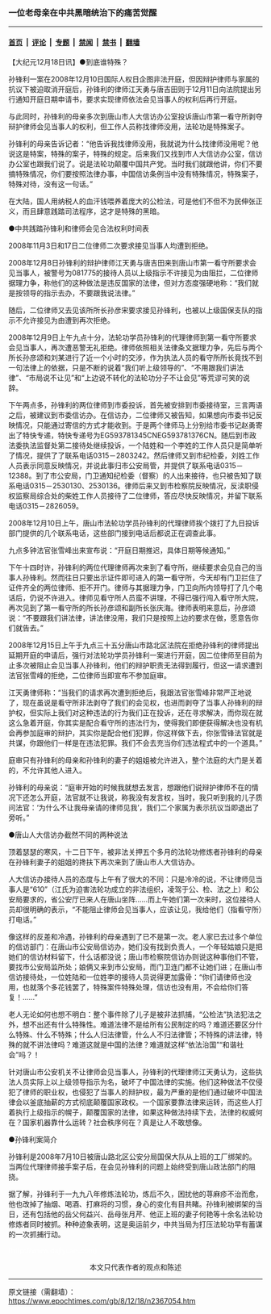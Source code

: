 ### 一位老母亲在中共黑暗统治下的痛苦觉醒

---

#### [首页](../../../..?n2367054) &nbsp;|&nbsp; [评论](../../../../../epoch-comment?n2367054) &nbsp;|&nbsp; [专题](../../../../../epoch-special?n2367054) &nbsp;|&nbsp; [禁闻](../../../../../epoch-news?n2367054) &nbsp;|&nbsp; [禁书](../../../../../books?n2367054) &nbsp;|&nbsp; [翻墙](https://github.com/gfw-breaker/nogfw/blob/master/README.md?n2367054)


<div class="post_content" id="artbody" itemprop="articleBody">
 <!-- article content begin -->
 <p>
  【大纪元12月18日讯】●到底谁特殊？
 </p>
 <p>
  孙锋利一案在2008年12月10日国际人权日企图非法开庭，但因辩护律师与家属的抗议下被迫取消开庭后，孙锋利的律师江天勇与唐吉田则于12月11日向法院提出另行通知开庭日期申请书，要求实现律师依法会见当事人的权利后再行开庭。
 </p>
 <p>
  与此同时，孙锋利的母亲多次到唐山市人大信访办公室投诉唐山市第一看守所剥夺辩护律师会见当事人的权利，但工作人员称找律师没用，法轮功是特殊案子。
 </p>
 <p>
  孙锋利的母亲告诉记者：“他告诉我找律师没用，我就说为什么找律师没用呢？他说这是特案，特殊的案子，特殊的规定。后来我们又找到市人大信访办公室，信访办公室也跟我们说了。说是法轮功颠覆中国共产党。当时我们就跟他讲，你们不要搞特殊情况，你们要按照法律办事，中国信访条例当中没有特殊情况，特殊案子，特殊对待，没有这一句话。”
 </p>
 <p>
  在大陆，国人用纳税人的血汗钱喂养着庞大的公检法，可是他们不但不为民伸张正义，而且肆意践踏司法程序，这才是特殊的黑暗。
 </p>
 <p>
  ●中共践踏孙锋利和律师会见合法权利时间表
 </p>
 <p>
  2008年11月3日和17日二位律师二次要求接见当事人均遭到拒绝。
 </p>
 <p>
  2008年12月8日孙锋利的辩护律师江天勇与唐吉田来到唐山市第一看守所要求会见当事人，被警号为081775的接待人员以上级指示不许接见为由阻拦，二位律师据理力争，称他们的这种做法是违反国家的法律，但对方态度强硬地称：“我们就是按领导的指示去办，不要跟我说法律。”
 </p>
 <p>
  随后，二位律师又去见该所所长孙彦宋要求接见孙锋利，也被以上级国保支队的指示不允许接见为由遭到再次拒绝。
 </p>
 <p>
  2008年12月9日上午九点十分，法轮功学员孙锋利的代理律师到第一看守所要求会见当事人，再次遭恶警无礼拒绝。律师依照相关法律条文据理力争，先后与两个所长孙彦颂和刘某进行了近一个小时的交涉，作为执法人员的看守所所长竟找不到一句法律上的依据，只是不断的说着“我们听上级领导的”、“不用跟我们讲法律”、“市局说不让见”和“上边说不转化的法轮功分子不让会见”等荒谬可笑的说辞。
 </p>
 <p>
  下午两点多，孙锋利的两位律师到市委投诉，首先被安排到市委接待室，三言两语之后，被建议到市委信访办。在信访办，二位律师又被告知，如果想向市委书记反映情况，只能通过寄信的方式才能收到。于是两个律师马上分别给市委书记赵勇寄出了特快专递，特快专递号为EG593781345CNEG593781376CN。随后到市政法委执法监督处第二接待处继续投诉，一个陆姓和一个李姓的工作人员只是简单听了情况，提供了了联系电话0315－2803242。然后律师又到市纪检委，刘姓工作人员表示同意反映情况，并说此事归市公安局管，并提供了联系电话0315－12388。到了市公安局，门卫通知纪检委（督察）的人出来接待，也只被告知了联系电话0315－2530130、2530136。律师后来又到市检察院反映情况，反渎职侵权监察局综合处的柴姓工作人员接待了二位律师，答应尽快反映情况，并留下联系电话0315－2826059。
 </p>
 <p>
  2008年12月10日上午，唐山市法轮功学员孙锋利的代理律师挨个拨打了九日投诉部门提供的几个联系电话，这些部门接到电话后都说正在调查此事。
 </p>
 <p>
  九点多钟法官张雪峰出来宣布说：“开庭日期推迟，具体日期等候通知。”
 </p>
 <p>
  下午十四时许，孙锋利的两位代理律师再次来到了看守所，继续要求会见自己的当事人孙锋利。然而往日只要出示证件即可进入的第一看守所，今天却有门卫拦住了证件齐全的两位律师、拒不开门。律师与其据理力争，门卫向所内领导打了几个电话后，仍说不许进入。律师见看守所人员蛮不讲理，不得已强行闯入看守所大院，再次见到了第一看守所的所长孙彦颂和副所长张庆海。律师表明来意后，孙彦颂说：“不要跟我们讲法律，讲法律没用，我们只是按照上边的要求在做，愿意告你们就告去。”
 </p>
 <p>
  2008年12月15日上午于九点三十五分唐山市路北区法院在拒绝孙锋利的律师提出延期开庭的申请后，强行对法轮功学员孙锋利一案进行开庭，因二位律师至目前为止多次被阻止会见当事人孙锋利，他们的辩护职责无法得到履行，但这一请求遭到法官张雪峰的拒绝，二位律师当即宣布不参加庭审。
 </p>
 <p>
  江天勇律师称：“当我们的请求再次遭到拒绝后，我跟法官张雪峰非常严正地说了，现在虽说是看守所非法剥夺了我们的会见权，也进而剥夺了当事人孙锋利的辩护权，但实际上我们对这种违法的行为我们正在投诉，还在寻求解决，而你现在就这么急着开庭，你其实是配合看守所的违法行为，使得我们即便获得解决也没有机会再参加庭审的辩护，其实你是配合他们犯罪，你这样做下去，你张雪锋法官就是共谋，你跟他们一样是在违法犯罪。我们不会去充当你们违法程式中的一个道具。”
 </p>
 <p>
  庭审只有孙锋利的母亲和孙锋利的妻子的姐姐被允许进入，整个法庭的大门是关着的，不允许其他人进入。
 </p>
 <p>
  孙锋利的母亲说：“庭审开始的时候我就想去发言，想跟他们说辩护律师不在的情况下还怎么开庭，法官就不让我说，称我没有发言权，当时，我只听到我的儿子质问法官：‘为什么不让我母亲请的律师见我’，我们二个家属为表示抗议当即退出了旁听。”
 </p>
 <p>
  ●唐山人大信访办截然不同的两种说法
 </p>
 <p>
  顶着瑟瑟的寒风，十二日下午，被非法关押五个多月的法轮功修炼者孙锋利的母亲在孙锋利妻子的姐姐的搀扶下再次来到了唐山市人大信访办。
 </p>
 <p>
  人大信访办接待人员的态度与上午有了很大的不同：只是冷冷的说，不让律师见当事人是“610”（江氏为迫害法轮功成立的非法组织，凌驾于公、检、法之上）和公安局要求的，省公安厅已来人在唐山坐阵……而上午她们第一次来时，这位接待人员却很明确的表示，“不能阻止律师会见当事人，应该让见，我给他们（指看守所）打电话。”
 </p>
 <p>
  像这样的反差和冷遇，孙锋利的母亲遇到了已不是第一次。老人家已去过多个单位的信访部门：在唐山市公安局信访办，她们没有找到负责人，一个年轻姑娘只是把她们的信访材料留下，什么话都没说；唐山市检察院信访办则说这种事他们不管，要找市公安局监所处；娘俩又来到市公安局，而门卫连门都不让她们进；在唐山市信访接待处，一位姓陆和一位姓李的接待人员说得更加露骨：“你们请律师也没用，也就落个多花钱罢了，特殊案件特殊处理，信访也没有用，不会给你们答复！……”
 </p>
 <p>
  老人无论如何也想不明白：整个事件除了儿子是被非法抓捕，“公检法”执法犯法之外，想不出还有什么特殊性。难道法律不是给所有公民制定的吗？难道还要区分什么特殊、什么不特殊；什么人归法律管，什么人不归法律管；不特殊的讲法律，特殊的就不讲法律吗？难道这就是中国的法律？难道就这样“依法治国”“和谐社会”吗？！
 </p>
 <p>
  针对唐山市公安机关不让律师会见当事人，孙锋利的代理律师江天勇认为，这些执法人员实际上以上级领导指示为名，破坏了中国法律的实施。他们这种做法不仅侵犯了律师的职业权，也侵犯了当事人的辩护权，最为严重的是他们通过破坏中国法律会以釜底抽薪的方式彻底颠覆国家政权。一个国家要靠法律来运转，而这些人打着执行上级指示的幌子，颠覆国家的法律，如果这种做法持续下去，法律的权威何在？国家机器靠什么运转？社会秩序何在？真是让人不敢想像。
 </p>
 <p>
  ●孙锋利案简介
 </p>
 <p>
  孙锋利是2008年7月10日被唐山路北区公安分局国保大队从上班的工厂绑架的。当两位代理律师接手案子后，在会见孙锋利的问题上始终受到唐山政法部门的阻挠。
 </p>
 <p>
  据了解，孙锋利于一九九八年修炼法轮功，炼后不久，困扰他的荨麻疹不治而愈，他也改掉了抽烟、喝酒、打麻将的习惯，身心的变化有目共睹。孙锋利被绑架的当日，还有包括他的岳父何益兴、岳母张月芹、他正上班的妻子何艳等十余名法轮功修炼者同时被抓。种种迹象表明，这是奥运前夕，中共当局为打压法轮功早有蓄谋的一次抓捕行动。
 </p>
 <p>
  <font color="#ffffff">
   (http://www.dajiyuan.com)
  </font>
  <br/>
  <center>
   <font class="GY13">
    本文只代表作者的观点和陈述
   </font>
  </center>
 </p>
 <!-- article content end -->
 <div id="below_article_ad">
 </div>
</div>


---

原文链接（需翻墙）：https://www.epochtimes.com/gb/8/12/18/n2367054.htm